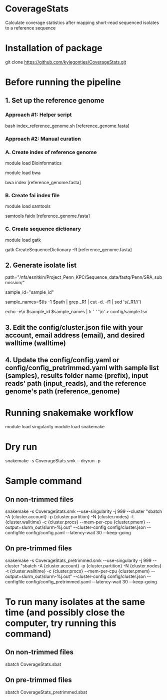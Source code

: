 # CoverageStats
Calculate coverage statistics after mapping short-read sequenced isolates to a reference sequence

# Installation of package
git clone https://github.com/kylegontjes/CoverageStats.git

# Before running the pipeline
## 1. Set up the reference genome 
### Approach #1: Helper script 
bash index_reference_genome.sh [reference_genome.fasta]

### Approach #2: Manual curation
### A. Create index of reference genome
module load Bioinformatics 

module load bwa 

bwa index [reference_genome.fasta]

### B. Create fai index file
module load samtools 

samtools faidx [reference_genome.fasta]

### C. Create sequence dictionary
module load gatk 

gatk CreateSequenceDictionary -R [reference_genome.fasta]

## 2. Generate isolate list
path="/nfs/esnitkin/Project_Penn_KPC/Sequence_data/fastq/Penn/SRA_submission/"

sample_id="sample_id" 

sample_names=$(ls -1 $path | grep _R1 | cut -d. -f1 | sed 's/_R1//')

echo -e\n $sample_id $sample_names | tr ' ' '\n' > config/sample.tsv

## 3. Edit the config/cluster.json file with your account, email address (email), and desired walltime (walltime)

## 4. Update the config/config.yaml or config/config_pretrimmed.yaml with sample list (samples), results folder name (prefix), input reads' path (input_reads), and the reference genome's path (reference_genome)

# Running snakemake workflow
module load singularity
module load snakemake

# Dry run
snakemake -s CoverageStats.smk --dryrun -p

# Sample command
## On non-trimmed files
snakemake -s CoverageStats.smk --use-singularity -j 999 --cluster "sbatch -A {cluster.account} -p {cluster.partition} -N {cluster.nodes} -t {cluster.walltime} -c {cluster.procs} --mem-per-cpu {cluster.pmem} --output=slurm_out/slurm-%j.out" --cluster-config config/cluster.json --configfile config/config.yaml --latency-wait 30 --keep-going 
## On pre-trimmed files
snakemake -s CoverageStats_pretrimmed.smk --use-singularity -j 999 --cluster "sbatch -A {cluster.account} -p {cluster.partition} -N {cluster.nodes} -t {cluster.walltime} -c {cluster.procs} --mem-per-cpu {cluster.pmem} --output=slurm_out/slurm-%j.out" --cluster-config config/cluster.json --configfile config/config_pretrimmed.yaml --latency-wait 30 --keep-going 

# To run many isolates at the same time (and possibly close the computer, try running this command)
## On non-trimmed files
sbatch CoverageStats.sbat 

## On pre-trimmed files
sbatch CoverageStats_pretrimmed.sbat